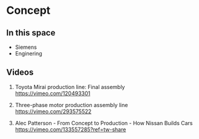 # Concept

## In this space

- Siemens
- Enginering

## Videos

1. Toyota Mirai production line: Final assembly  
https://vimeo.com/120493301  

1. Three-phase motor production assembly line  
https://vimeo.com/293575522

1. Alec Patterson - From Concept to Production - How Nissan Builds Cars
https://vimeo.com/133557285?ref=tw-share
